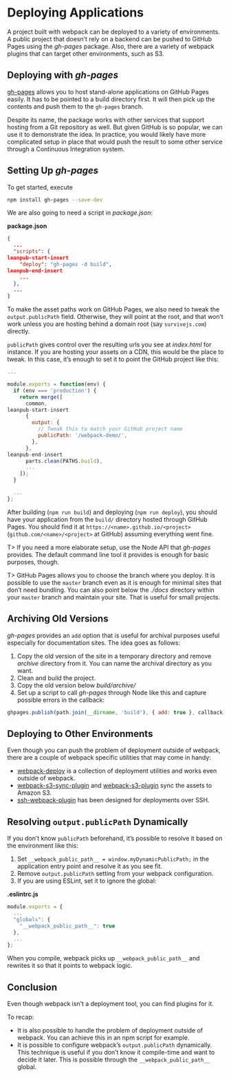 # Deploying Applications

A project built with webpack can be deployed to a variety of environments. A public project that doesn’t rely on a backend can be pushed to GitHub Pages using the *gh-pages* package. Also, there are a variety of webpack plugins that can target other environments, such as S3.

## Deploying with *gh-pages*

[gh-pages](https://www.npmjs.com/package/gh-pages) allows you to host stand-alone applications on GitHub Pages easily. It has to be pointed to a build directory first. It will then pick up the contents and push them to the `gh-pages` branch.

Despite its name, the package works with other services that support hosting from a Git repository as well. But given GitHub is so popular, we can use it to demonstrate the idea. In practice, you would likely have more complicated setup in place that would push the result to some other service through a Continuous Integration system.

## Setting Up *gh-pages*

To get started, execute

```bash
npm install gh-pages --save-dev
```

We are also going to need a script in *package.json*:

**package.json**

```json
{
  ...
  "scripts": {
leanpub-start-insert
    "deploy": "gh-pages -d build",
leanpub-end-insert
    ...
  },
  ...
}
```

To make the asset paths work on GitHub Pages, we also need to tweak the `output.publicPath` field. Otherwise, they will point at the root, and that won’t work unless you are hosting behind a domain root (say `survivejs.com`) directly.

`publicPath` gives control over the resulting urls you see at *index.html* for instance. If you are hosting your assets on a CDN, this would be the place to tweak. In this case, it’s enough to set it to point the GitHub project like this:

```javascript
...

module.exports = function(env) {
  if (env === 'production') {
    return merge([
      common,
leanpub-start-insert
      {
        output: {
          // Tweak this to match your GitHub project name
          publicPath: '/webpack-demo/',
        },
      },
leanpub-end-insert
      parts.clean(PATHS.build),
      ...
    ]);
  }

  ...
};
```

After building (`npm run build`) and deploying (`npm run deploy`), you should have your application from the `build/` directory hosted through GitHub Pages. You should find it at `https://<name>.github.io/<project>` (`github.com/<name>/<project>` at GitHub) assuming everything went fine.

T> If you need a more elaborate setup, use the Node API that *gh-pages* provides. The default command line tool it provides is enough for basic purposes, though.

T> GitHub Pages allows you to choose the branch where you deploy. It is possible to use the `master` branch even as it is enough for minimal sites that don’t need bundling. You can also point below the *./docs* directory within your `master` branch and maintain your site. That is useful for small projects.

## Archiving Old Versions

*gh-pages* provides an `add` option that is useful for archival purposes useful especially for documentation sites. The idea goes as follows:

1. Copy the old version of the site in a temporary directory and remove *archive* directory from it. You can name the archival directory as you want.
2. Clean and build the project.
3. Copy the old version below *build/archive/<version>*
4. Set up a script to call *gh-pages* through Node like this and capture possible errors in the callback:

```javascript
ghpages.publish(path.join(__dirname, 'build'), { add: true }, callback);
```

## Deploying to Other Environments

Even though you can push the problem of deployment outside of webpack, there are a couple of webpack specific utilities that may come in handy:

* [webpack-deploy](https://www.npmjs.com/package/webpack-deploy) is a collection of deployment utilities and works even outside of webpack.
* [webpack-s3-sync-plugin](https://www.npmjs.com/package/webpack-s3-sync-plugin) and [webpack-s3-plugin](https://www.npmjs.com/package/webpack-s3-plugin) sync the assets to Amazon S3.
* [ssh-webpack-plugin](https://www.npmjs.com/package/ssh-webpack-plugin) has been designed for deployments over SSH.

## Resolving `output.publicPath` Dynamically

If you don’t know `publicPath` beforehand, it’s possible to resolve it based on the environment like this:

1. Set `__webpack_public_path__ = window.myDynamicPublicPath;` in the application entry point and resolve it as you see fit.
2. Remove `output.publicPath` setting from your webpack configuration.
3. If you are using ESLint, set it to ignore the global:

**.eslintrc.js**

```javascript
module.exports = {
  ...
  "globals": {
    "__webpack_public_path__": true
  },
  ...
};
```

When you compile, webpack picks up `__webpack_public_path__` and rewrites it so that it points to webpack logic.

## Conclusion

Even though webpack isn’t a deployment tool, you can find plugins for it.

To recap:

* It is also possible to handle the problem of deployment outside of webpack. You can achieve this in an npm script for example.
* It is possible to configure webpack’s `output.publicPath` dynamically. This technique is useful if you don’t know it compile-time and want to decide it later. This is possible through the `__webpack_public_path__ ` global.
